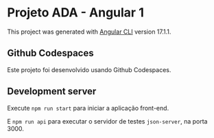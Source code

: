 # Projeto ADA - Angular 1

This project was generated with [Angular CLI](https://github.com/angular/angular-cli) version 17.1.1.

## Github Codespaces

Este projeto foi desenvolvido usando Github Codespaces.


## Development server

Execute `npm run start` para iniciar a aplicação front-end.

E `npm run api` para executar o servidor de testes `json-server`, na porta 3000.